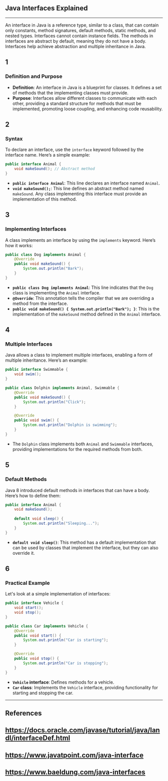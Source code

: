 ## Java Interfaces Explained
---
An interface in Java is a reference type, similar to a class, that can contain only constants, method signatures, default methods, static methods, and nested types. Interfaces cannot contain instance fields. The methods in interfaces are abstract by default, meaning they do not have a body. Interfaces help achieve abstraction and multiple inheritance in Java.

1
---
### Definition and Purpose
- **Definition**: An interface in Java is a blueprint for classes. It defines a set of methods that the implementing classes must provide.
- **Purpose**: Interfaces allow different classes to communicate with each other, providing a standard structure for methods that must be implemented, promoting loose coupling, and enhancing code reusability.

2
---
### Syntax
To declare an interface, use the `interface` keyword followed by the interface name. Here’s a simple example:

```java
public interface Animal {
    void makeSound(); // Abstract method
}
```
- **`public interface Animal`**: This line declares an interface named `Animal`.
- **`void makeSound();`**: This line defines an abstract method named `makeSound`. Any class implementing this interface must provide an implementation of this method.

3
---
### Implementing Interfaces
A class implements an interface by using the `implements` keyword. Here’s how it works:

```java
public class Dog implements Animal {
    @Override
    public void makeSound() {
        System.out.println("Bark");
    }
}
```
- **`public class Dog implements Animal`**: This line indicates that the `Dog` class is implementing the `Animal` interface.
- **`@Override`**: This annotation tells the compiler that we are overriding a method from the interface.
- **`public void makeSound() { System.out.println("Bark"); }`**: This is the implementation of the `makeSound` method defined in the `Animal` interface. 

4
---
### Multiple Interfaces
Java allows a class to implement multiple interfaces, enabling a form of multiple inheritance. Here’s an example:

```java
public interface Swimmable {
    void swim();
}

public class Dolphin implements Animal, Swimmable {
    @Override
    public void makeSound() {
        System.out.println("Click");
    }

    @Override
    public void swim() {
        System.out.println("Dolphin is swimming");
    }
}
```
- The `Dolphin` class implements both `Animal` and `Swimmable` interfaces, providing implementations for the required methods from both.

5
---
### Default Methods
Java 8 introduced default methods in interfaces that can have a body. Here’s how to define them:

```java
public interface Animal {
    void makeSound();
    
    default void sleep() {
        System.out.println("Sleeping...");
    }
}
```
- **`default void sleep()`**: This method has a default implementation that can be used by classes that implement the interface, but they can also override it.

6
---
### Practical Example
Let's look at a simple implementation of interfaces:

```java
public interface Vehicle {
    void start();
    void stop();
}

public class Car implements Vehicle {
    @Override
    public void start() {
        System.out.println("Car is starting");
    }

    @Override
    public void stop() {
        System.out.println("Car is stopping");
    }
}
```
- **`Vehicle` interface**: Defines methods for a vehicle.
- **`Car` class**: Implements the `Vehicle` interface, providing functionality for starting and stopping the car.

---
## References
## https://docs.oracle.com/javase/tutorial/java/IandI/interfaceDef.html
## https://www.javatpoint.com/java-interface
## https://www.baeldung.com/java-interfaces